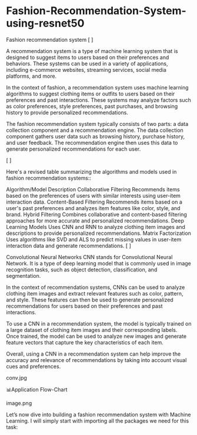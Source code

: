 # Fashion-Recommendation-System-using-resnet50

Fashion recommendation system
[ ]

A recommendation system is a type of machine learning system that is designed to suggest items to users based on their preferences and behaviors. These systems can be used in a variety of applications, including e-commerce websites, streaming services, social media platforms, and more.

In the context of fashion, a recommendation system uses machine learning algorithms to suggest clothing items or outfits to users based on their preferences and past interactions. These systems may analyze factors such as color preferences, style preferences, past purchases, and browsing history to provide personalized recommendations.

The fashion recommendation system typically consists of two parts: a data collection component and a recommendation engine. The data collection component gathers user data such as browsing history, purchase history, and user feedback. The recommendation engine then uses this data to generate personalized recommendations for each user.

[ ]

Here's a revised table summarizing the algorithms and models used in fashion recommendation systems::

Algorithm/Model	Description
Collaborative Filtering	Recommends items based on the preferences of users with similar interests using user-item interaction data.
Content-Based Filtering	Recommends items based on a user's past preferences and analyzes item features like color, style, and brand.
Hybrid Filtering	Combines collaborative and content-based filtering approaches for more accurate and personalized recommendations.
Deep Learning Models	Uses CNN and RNN to analyze clothing item images and descriptions to provide personalized recommendations.
Matrix Factorization	Uses algorithms like SVD and ALS to predict missing values in user-item interaction data and generate recommendations.
[ ]

Convolutional Neural Networks
CNN stands for Convolutional Neural Network. It is a type of deep learning model that is commonly used in image recognition tasks, such as object detection, classification, and segmentation.

In the context of recommendation systems, CNNs can be used to analyze clothing item images and extract relevant features such as color, pattern, and style. These features can then be used to generate personalized recommendations for users based on their preferences and past interactions.

To use a CNN in a recommendation system, the model is typically trained on a large dataset of clothing item images and their corresponding labels. Once trained, the model can be used to analyze new images and generate feature vectors that capture the key characteristics of each item.

Overall, using a CNN in a recommendation system can help improve the accuracy and relevance of recommendations by taking into account visual cues and preferences.

conv.jpg

📊Application Flow-Chart

image.png

Let’s now dive into building a fashion recommendation system with Machine Learning. I will simply start with importing all the packages we need for this task:

